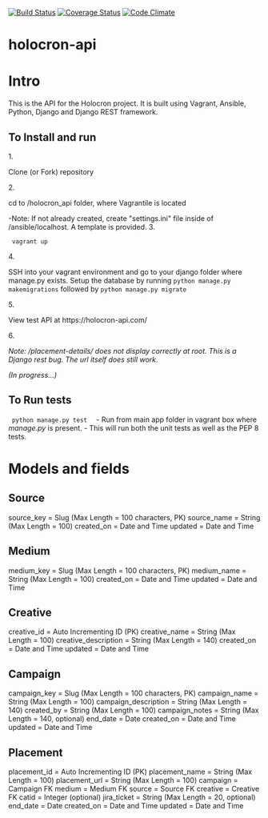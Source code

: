 [![Build Status](https://travis-ci.org/web-masons/holocron-api.svg)](https://travis-ci.org/web-masons/holocron-api)
[![Coverage Status](https://coveralls.io/repos/web-masons/holocron-api/badge.svg)](https://coveralls.io/r/web-masons/holocron-api)
[![Code Climate](https://codeclimate.com/github/web-masons/holocron-api/badges/gpa.svg)](https://codeclimate.com/github/web-masons/holocron-api)
# holocron-api
 
 
 <h1>Intro </h1>
 This is the API for the Holocron project.  It is built using Vagrant, Ansible, Python, Django and Django REST framework.
 
 <h2>To Install and run </h2>
 1. <p>Clone (or Fork) repository </p>
 2. <p>cd to /holocron_api folder, where Vagrantile is located </p>
 <p>      -Note: If not already created, create "settings.ini" file inside of /ansible/localhost.  A template is provided.
 3. <p><code> vagrant up </code> </p>
 4. <p> SSH into your vagrant environment and go to your django folder where manage.py exists. 
 Setup the database by running <code>python manage.py makemigrations</code>
 followed by <code>python manage.py migrate</code> </p>
 5. <p> View test API at https://holocron-api.com/ </p>
 6. <p><i> Note: /placement-details/ does not display correctly at root.  This is a Django rest bug.  The url itself does still work. </i></p>
    
<i>(In progress...)</i>

 <h2>To Run tests</h2>
 <p> <code> python manage.py test  </code>  - Run from main app folder in vagrant box where <i>manage.py</i> is present.
 - This will run both the unit tests as well as the PEP 8 tests.</p>
 
 <h1>Models and fields</h1>
 <h2>Source</h2>
 <p>
    source_key = Slug (Max Length = 100 characters, PK)
    source_name = String (Max Length = 100)
    created_on = Date and Time
    updated = Date and Time
 </p>
 <h2>Medium</h2>
 <p>
    medium_key = Slug (Max Length = 100 characters, PK)
    medium_name = String (Max Length = 100)
    created_on = Date and Time
    updated = Date and Time
 </p>
 <h2>Creative</h2>
    creative_id = Auto Incrementing ID (PK)
    creative_name = String (Max Length = 100)
    creative_description = String (Max Length = 140)
    created_on = Date and Time
    updated = Date and Time
 </p>
 <h2>Campaign</h2>
 <p>
    campaign_key = Slug (Max Length = 100 characters, PK)
    campaign_name = String (Max Length = 100)
    campaign_description = String (Max Length = 140)
    created_by = String (Max Length = 100)
    campaign_notes = String (Max Length = 140, optional)
    end_date = Date
    created_on = Date and Time
    updated = Date and Time
 </p>
 <h2>Placement</h2>
 <p>
    placement_id = Auto Incrementing ID (PK)
    placement_name = String (Max Length = 100)
    placement_url = String (Max Length = 100)
    campaign = Campaign FK
    medium = Medium FK
    source = Source FK
    creative = Creative FK
    catid = Integer (optional)
    jira_ticket = String (Max Length = 20, optional)
    end_date = Date
    created_on = Date and Time
    updated = Date and Time
 </p>
    
 
 
 